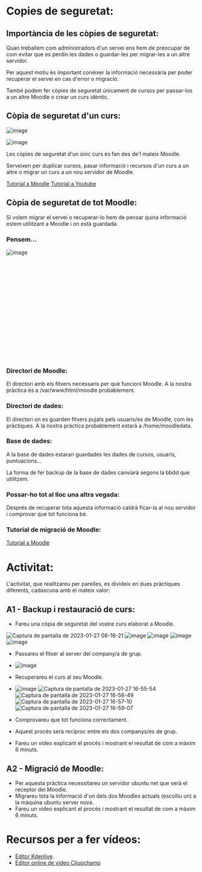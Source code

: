 # Copies de seguretat:

## Importància de les còpies de seguretat:

Quan treballem com administradors d'un servei ens hem de preocupar de com evitar que es perdin les dades o guardar-les per migrar-les a un altre servidor.

Per aquest motiu és important conèixer la informació necessària per poder recuperar el servei en cas d'error o migració.

També podem fer còpies de seguretat únicament de cursos per passar-los a un altre Moodle o crear un curs idèntic.

## Còpia de seguretat d'un curs:

![image](https://user-images.githubusercontent.com/110727546/212052894-c02acab1-3004-4a59-be6d-480c5457bb79.png)

![image](https://user-images.githubusercontent.com/110727546/212726727-6e23b7c5-566c-43d4-b634-22f19e80de9d.png)


Les còpies de seguretat d'un únic curs es fan des de'l mateix Moodle.

Serveixen per duplicar cursos, pasar informació i recursos d'un curs a un altre o migrar un curs a un nou servidor de Moodle.

[Tutorial a Moodle](https://docs.moodle.org/all/es/Respaldo_del_curso)
[Tutorial a Youtube](https://youtu.be/rH6DJ_lbMm0)

## Còpia de seguretat de tot Moodle:

Si volem migrar el servei o recuperar-lo hem de pensar quina informació estem utilitzant a Moodle i on està guardada.

### Pensem...

![image](https://user-images.githubusercontent.com/110727546/212053271-9d1305d7-af49-41a4-b6d5-846816c6bb69.png)
<br>
<br>
<br>
<br>
<br>
<br>
<br>
<br>
<br>
<br>
<br>
<br>
<br>
<br>
<br>
<br>
<br>
### Directori de Moodle: 

El directori amb els fitxers necessaris per què funcioni Moodle. A la nostra pràctica és a /var/www/html/moodle probablement.

### Directori de dades:

El directori on es guarden fitxers pujats pels usuaris/es de Moodle, com les pràctiques. A la nostra pràctica probablement estarà a /home/moodledata.

### Base de dades:

A la base de dades estaran guardades  les dades de cursos, usuaris, puntuacions... 

La forma de fer backup de la base de dades canviarà segons la bbdd que utilitzem.

### Possar-ho tot al lloc una altra vegada:

Després de recuperar tota aquesta informació caldrà ficar-la al nou servidor i comprovar que tot funciona bé.

### Tutorial de migració de Moodle:

[Tutorial a Moodle](https://docs.moodle.org/all/es/Migraci%C3%B3n_de_Moodle)

# Activitat:

L'activitat, que realitzareu per parelles, es divideix en dues pràctiques diferents, cadascuna amb el mateix valor:

## A1 - Backup i restauració de curs:

- Fareu una còpia de seguretat del vostre curs elaborat a Moodle.

![Captura de pantalla de 2023-01-27 08-18-21](https://user-images.githubusercontent.com/119657664/215030294-114c2a19-aa6b-4b7e-9692-f9461c946b4c.png)
![image](https://user-images.githubusercontent.com/119657664/215030369-0db11b89-d1b1-48c0-832d-8e70d3de618b.png)
![image](https://user-images.githubusercontent.com/119657664/215030400-bd1506b9-4eea-4b17-99b1-8e50c87a8c2c.png)
![image](https://user-images.githubusercontent.com/119657664/215030477-79be9fea-2948-40ca-b59e-829e1a60db0a.png)
![image](https://user-images.githubusercontent.com/119657664/215030523-16127a0b-9b07-40a6-b70d-47fbe598c0d3.png)


- Passareu el fitxer al server del company/a de grup.
- ![image](https://user-images.githubusercontent.com/119657664/215129453-243d74b3-936b-4df1-b2c5-222372fd61ba.png)

- Recuperareu el curs al seu Moodle.
- ![image](https://user-images.githubusercontent.com/119657664/215130130-a6214674-06ae-4e4f-a3d3-ac4203ba5e43.png)
![Captura de pantalla de 2023-01-27 16-55-54](https://user-images.githubusercontent.com/119657664/215131493-e0727e9c-6f55-4937-a0ae-3a039325d000.png)
![Captura de pantalla de 2023-01-27 16-56-49](https://user-images.githubusercontent.com/119657664/215131577-32a0525c-143a-4497-8845-b42e47013195.png)
![Captura de pantalla de 2023-01-27 16-57-10](https://user-images.githubusercontent.com/119657664/215131647-f0dd0103-64fc-45da-991f-f3dcb1fe21a6.png)
![Captura de pantalla de 2023-01-27 16-59-07](https://user-images.githubusercontent.com/119657664/215131678-b03187fd-8a6f-479c-a82d-d3e4e98b4d66.png)


- Comprovareu que tot funciona correctament.
- Aquest procés serà recíproc entre els dos companys/es de grup.
- Fareu un vídeo explicant el procés i mostrant el resultat de com a màxim 6 minuts.

## A2 - Migració de Moodle:

- Per aquesta pràctica necessitareu un servidor ubuntu net que serà el receptor del Moodle.
- Migrareu tota la informació d'un dels dos Moodles actuals (escolliu un) a la màquina ubuntu server nova.
- Fareu un vídeo explicant el procés i mostrant el resultat de com a màxim 6 minuts.

# Recursos per a fer vídeos:

- [Editor Kdenlive](https://kdenlive.org/es/).
- [Editor online de vídeo Cliupchamp](https://clipchamp.com/en/)
